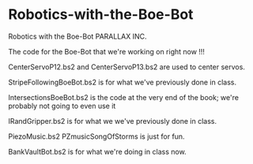 # Robotics-with-the-Boe-Bot
Robotics with the Boe-Bot PARALLAX INC.

The code for the Boe-Bot that we're working on right now !!!


CenterServoP12.bs2 and CenterServoP13.bs2 are used to center servos. 

StripeFollowingBoeBot.bs2 is for what we've previously done in class.

IntersectionsBoeBot.bs2 is the code at the very end of the book; we're probably not going to even use it

IRandGripper.bs2 is for what we we've previously done in class.

PiezoMusic.bs2 PZmusicSongOfStorms is just for fun.

BankVaultBot.bs2 is for what we're doing in class now.
